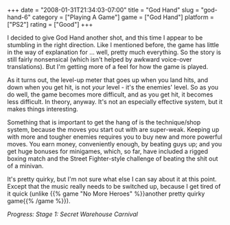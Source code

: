 +++
date = "2008-01-31T21:34:03-07:00"
title = "God Hand"
slug = "god-hand-6"
category = ["Playing A Game"]
game = ["God Hand"]
platform = ["PS2"]
rating = ["Good"]
+++

I decided to give God Hand another shot, and this time I appear to be stumbling in the right direction.  Like I mentioned before, the game has little in the way of explanation for ... well, pretty much everything.  So the story is still fairly nonsensical (which isn't helped by awkward voice-over translations).  But I'm getting more of a feel for how the game is played.

As it turns out, the level-up meter that goes up when you land hits, and down when you get hit, is not <i>your</i> level - it's the enemies' level.  So as you do well, the game becomes more difficult, and as you get hit, it becomes less difficult.  In theory, anyway.  It's not an especially effective system, but it makes things interesting.

Something that is important to get the hang of is the technique/shop system, because the moves you start out with are super-weak.  Keeping up with more and tougher enemies requires you to buy new and more powerful moves.  You earn money, conveniently enough, by beating guys up; and you get huge bonuses for minigames, which, so far, have included a rigged boxing match and the Street Fighter-style challenge of beating the shit out of a minivan.

It's pretty quirky, but I'm not sure what else I can say about it at this point.  Except that the music really needs to be switched up, because I get tired of it quick (unlike {{% game "No More Heroes" %}}another pretty quirky game{{% /game %}}).

<i>Progress: Stage 1: Secret Warehouse Carnival</i>